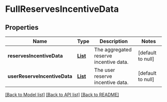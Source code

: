 # FullReservesIncentiveData
## Properties

| Name | Type | Description | Notes |
|------------ | ------------- | ------------- | -------------|
| **reservesIncentiveData** | [**List**](AggregatedReserveIncentiveData.md) | The aggregated reserve incentive data. | [default to null] |
| **userReserveIncentiveData** | [**List**](UserReserveIncentiveData.md) | The user reserve incentive data. | [default to null] |

[[Back to Model list]](../README.md#documentation-for-models) [[Back to API list]](../README.md#documentation-for-api-endpoints) [[Back to README]](../README.md)

